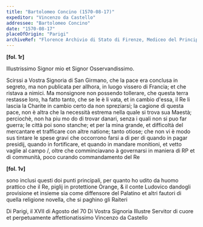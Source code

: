 ```yaml
---
title: "Bartolomeo Concino (1570-08-17)"
expeditor: "Vincenzo da Castello"
addressee: "Bartolomeo Concino"
date: "1570-08-17"
placeOfOrigin: "Parigi"
archiveRef: "Florence Archivio di Stato di Firenze, Mediceo del Principato, 4726a, fols. -"
---
```



**[fol. 1r]**

Illustrissimo Signor  mio et Signor Osservandissimo.

 Scirssi a Vostra Signoria  di San Girmano, che la pace era  conclusa in segreto, ma non publicata per allhora, in luogo vissero di Francia; et che ristava a nimici. Ma monsignore non possendo  tollerare, che questa terra restasse loro, ha fatto tanto, che se le è li vata, et in cambio d'essa, il Re li lascia la Charite in cambio certo  da non spreziarsi; la cagione di questa pace, non è altra che la  necessità estrema nella quale si trova sua Maestà; perciochè, non ha piu mo do di trovar danari, senza i quali non si puo far guerra; le città  poi sono stanche; et per la mina grande, et difficoltà del mercantare  et trafficare con altre natione; tanto otiose; che non vi è modo sus tintare le spese gravi che occorrono farsi a di per di quando in pagar  presidij, quando in fortificare, et quando in mandare monitioni, et vetto vaglie al campo /, oltre che comminciavano à governarsi in maniera di  <span class="unclear">RP</span> et di communità, poco curando commandamento  del Re


**[fol. 1v]**

 sono inclusi questi doi punti principali, per quanto ho udito da huomo prattico  che il Re, piglij in protettione Orange, & il conte Ludovico dandogli provisione et insieme sia come diffensore del Palatino et altri fautori di quella religione novella, che si paghino gli Raiteri

Di Parigi, il XVII di Agosto del 70 Di Vostra Signoria Illustre  Servitor di cuore et perpetuamente  affettionatissimo  Vincenzo da Castello

